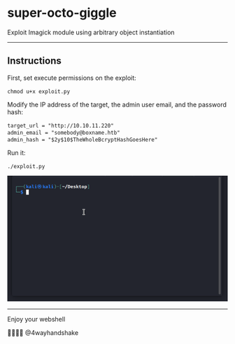# super-octo-giggle
Exploit Imagick module using arbitrary object instantiation

---

## Instructions

First, set execute permissions on the exploit:

```
chmod u+x exploit.py
```

Modify the IP address of the target, the admin user email, and the password hash:

```
target_url = "http://10.10.11.220"
admin_email = "somebody@boxname.htb" 
admin_hash = "$2y$10$TheWholeBcryptHashGoesHere"
```

Run it:

```
./exploit.py
```



![screenshot](screenshot.gif)



---

Enjoy your webshell

 :handshake::handshake::handshake::handshake:
@4wayhandshake

